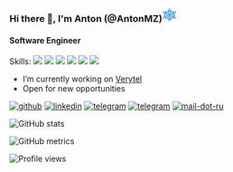 ### Hi there 👋, I'm Anton (@AntonMZ)<a href='https://archiveprogram.github.com/'><img src='https://raw.githubusercontent.com/acervenky/animated-github-badges/master/assets/acbadge.gif' width='25' height='25'></a> 
#### Software Engineer

Skills: ![](https://img.shields.io/badge/-Nginx-green)
![](https://img.shields.io/badge/-Laravel-red)
![](https://img.shields.io/badge/-PHP-blue)
![](https://img.shields.io/badge/-Bash-grey)
![](https://img.shields.io/badge/-Centos-blue)
![](https://img.shields.io/badge/-Grafana-black)

- I’m currently working on [Verytel](https://verytel.ru) 
- Open for new opportunities


[<img src='https://cdn.jsdelivr.net/npm/simple-icons@3.0.1/icons/github.svg' alt='github' height='25'>](https://github.com/AntonMZ)  [<img src='https://cdn.jsdelivr.net/npm/simple-icons@3.0.1/icons/linkedin.svg' alt='linkedin' height='25'>](https://www.linkedin.com/in/https://www.linkedin.com/in/amzheltyshev//)  [<img src='https://cdn.jsdelivr.net/npm/simple-icons@3.0.1/icons/telegram.svg' alt='telegram' height='25'>](@AntonMZ)  [<img src='https://cdn.jsdelivr.net/npm/simple-icons@3.0.1/icons/telegram.svg' alt='telegram' height='25'>](DevChipsTips)  [<img src='https://cdn.jsdelivr.net/npm/simple-icons@3.0.1/icons/mail-dot-ru.svg' alt='mail-dot-ru' height='25'>](mgr-msc@yandex.ru)  

![GitHub stats](https://github-readme-stats.vercel.app/api?username=AntonMZ&show_icons=true)  

![GitHub metrics](https://metrics.lecoq.io/AntonMZ)  

![Profile views](https://gpvc.arturio.dev/AntonMZ)  
